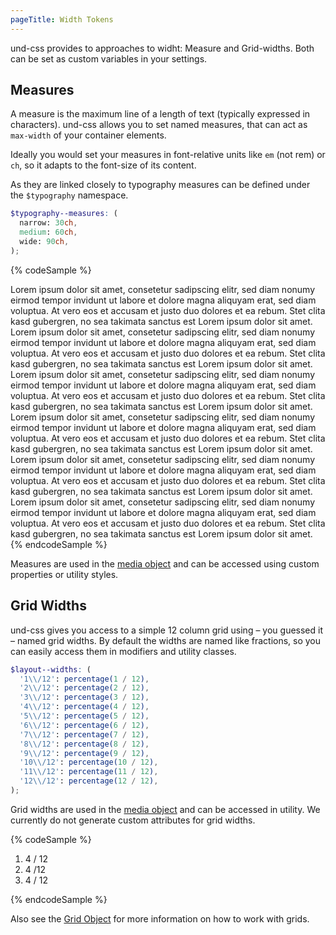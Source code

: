 ```yaml
---
pageTitle: Width Tokens
---
```


und-css provides to approaches to widht: Measure and Grid-widths. Both can be
set as custom variables in your settings.

## Measures
A measure is the maximum line of a length of text (typically expressed in
characters). und-css allows you to set named measures, that can act as
`max-width` of your container elements.

Ideally you would set your measures in font-relative units like `em` (not rem)
or `ch`, so it adapts to the font-size of its content.

As they are linked closely to typography measures can be defined under the
`$typography` namespace.

```scss
$typography--measures: (
  narrow: 30ch,
  medium: 60ch,
  wide: 90ch,
);
```

{% codeSample %}
<div class="o-stack">
  <div class="u-measure-narrow">
    Lorem ipsum dolor sit amet, consetetur sadipscing elitr, sed diam nonumy eirmod tempor invidunt ut labore et dolore magna aliquyam erat, sed diam voluptua. At vero eos et accusam et justo duo dolores et ea rebum. Stet clita kasd gubergren, no sea takimata sanctus est Lorem ipsum dolor sit amet. Lorem ipsum dolor sit amet, consetetur sadipscing elitr, sed diam nonumy eirmod tempor invidunt ut labore et dolore magna aliquyam erat, sed diam voluptua. At vero eos et accusam et justo duo dolores et ea rebum. Stet clita kasd gubergren, no sea takimata sanctus est Lorem ipsum dolor sit amet.
  </div>
  <div class="u-measure-medium">
    Lorem ipsum dolor sit amet, consetetur sadipscing elitr, sed diam nonumy eirmod tempor invidunt ut labore et dolore magna aliquyam erat, sed diam voluptua. At vero eos et accusam et justo duo dolores et ea rebum. Stet clita kasd gubergren, no sea takimata sanctus est Lorem ipsum dolor sit amet. Lorem ipsum dolor sit amet, consetetur sadipscing elitr, sed diam nonumy eirmod tempor invidunt ut labore et dolore magna aliquyam erat, sed diam voluptua. At vero eos et accusam et justo duo dolores et ea rebum. Stet clita kasd gubergren, no sea takimata sanctus est Lorem ipsum dolor sit amet.
  </div>
  <div class="u-measure-wide">
    Lorem ipsum dolor sit amet, consetetur sadipscing elitr, sed diam nonumy eirmod tempor invidunt ut labore et dolore magna aliquyam erat, sed diam voluptua. At vero eos et accusam et justo duo dolores et ea rebum. Stet clita kasd gubergren, no sea takimata sanctus est Lorem ipsum dolor sit amet. Lorem ipsum dolor sit amet, consetetur sadipscing elitr, sed diam nonumy eirmod tempor invidunt ut labore et dolore magna aliquyam erat, sed diam voluptua. At vero eos et accusam et justo duo dolores et ea rebum. Stet clita kasd gubergren, no sea takimata sanctus est Lorem ipsum dolor sit amet.
  </div>
</div>
{% endcodeSample %}

Measures are used in the [media object](/objects/#media-object) and can be
accessed using custom properties or utility styles.

## Grid Widths
und-css gives you access to a simple 12 column grid using – you
guessed it – named grid widths. By default the widths are named like fractions,
so you can easily access them in modifiers and utility classes.

```scss
$layout--widths: (
  '1\\/12': percentage(1 / 12),
  '2\\/12': percentage(2 / 12),
  '3\\/12': percentage(3 / 12),
  '4\\/12': percentage(4 / 12),
  '5\\/12': percentage(5 / 12),
  '6\\/12': percentage(6 / 12),
  '7\\/12': percentage(7 / 12),
  '8\\/12': percentage(8 / 12),
  '9\\/12': percentage(9 / 12),
  '10\\/12': percentage(10 / 12),
  '11\\/12': percentage(11 / 12),
  '12\\/12': percentage(12 / 12),
);
```

Grid widths are used in the [media object](/objects#media-object) and can be
accessed in utility. We currently do not generate custom attributes for grid
widths.

{% codeSample %}
<ol class="o-grid">
  <li class="u-w-4/12">
    <div class="o-box u-bg-white">4 / 12</div>
  </li> 
  <li class="u-w-4/12">
    <div class="o-box u-bg-white">4 /12 </div>
  </li> 
  <li class="u-w-4/12">
    <div class="o-box u-bg-white">4 / 12</div>
  </li> 
</ol>
{% endcodeSample %}

Also see the [Grid Object](/objects/#grid-object) for more information on how to
work with grids.
